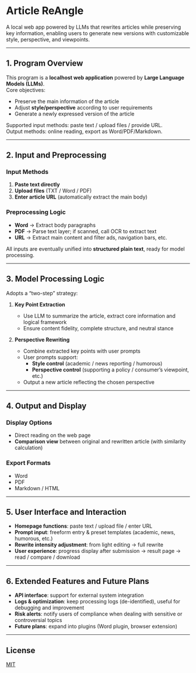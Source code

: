 # Article ReAngle

A local web app powered by LLMs that rewrites articles while preserving key information, enabling users to generate new versions with customizable style, perspective, and viewpoints.

---

## 1. Program Overview

This program is a **localhost web application** powered by **Large Language Models (LLMs)**.  
Core objectives:  

- Preserve the main information of the article  
- Adjust **style/perspective** according to user requirements  
- Generate a newly expressed version of the article  

Supported input methods: paste text / upload files / provide URL.  
Output methods: online reading, export as Word/PDF/Markdown.  

---

## 2. Input and Preprocessing

### Input Methods

1. **Paste text directly**  
2. **Upload files** (TXT / Word / PDF)  
3. **Enter article URL** (automatically extract the main body)  

### Preprocessing Logic

- **Word** → Extract body paragraphs  
- **PDF** → Parse text layer; if scanned, call OCR to extract text  
- **URL** → Extract main content and filter ads, navigation bars, etc.  

All inputs are eventually unified into **structured plain text**, ready for model processing.  

---

## 3. Model Processing Logic

Adopts a “two-step” strategy:  

1. **Key Point Extraction**  
   - Use LLM to summarize the article, extract core information and logical framework  
   - Ensure content fidelity, complete structure, and neutral stance  

2. **Perspective Rewriting**  
   - Combine extracted key points with user prompts  
   - User prompts support:  
     - **Style control** (academic / news reporting / humorous)  
     - **Perspective control** (supporting a policy / consumer’s viewpoint, etc.)  
   - Output a new article reflecting the chosen perspective  

---

## 4. Output and Display

### Display Options

- Direct reading on the web page  
- **Comparison view** between original and rewritten article (with similarity calculation)  

### Export Formats

- Word  
- PDF  
- Markdown / HTML  

---

## 5. User Interface and Interaction

- **Homepage functions**: paste text / upload file / enter URL  
- **Prompt input**: freeform entry & preset templates (academic, news, humorous, etc.)  
- **Rewrite intensity adjustment**: from light editing → full rewrite  
- **User experience**: progress display after submission → result page → read / compare / download  

---

## 6. Extended Features and Future Plans

- **API interface**: support for external system integration  
- **Logs & optimization**: keep processing logs (de-identified), useful for debugging and improvement  
- **Risk alerts**: notify users of compliance when dealing with sensitive or controversial topics  
- **Future plans**: expand into plugins (Word plugin, browser extension)  

---

## License

[MIT](LICENSE)

